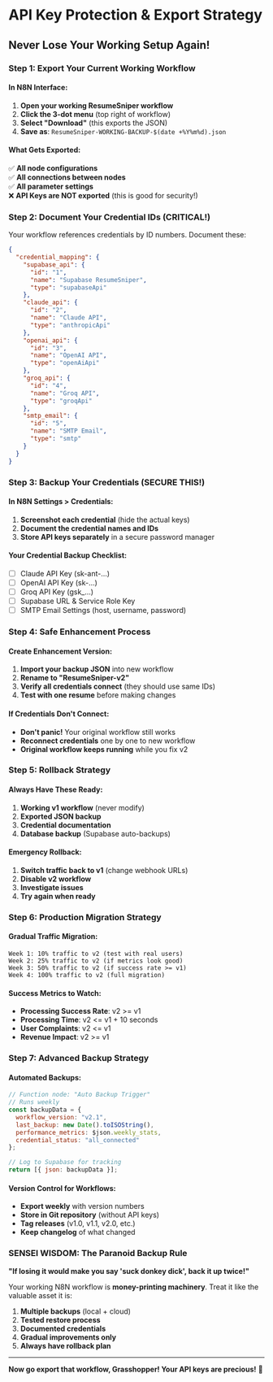 # API Key Protection & Export Strategy
## Never Lose Your Working Setup Again!

### Step 1: Export Your Current Working Workflow

#### In N8N Interface:
1. **Open your working ResumeSniper workflow**
2. **Click the 3-dot menu** (top right of workflow)
3. **Select "Download"** (this exports the JSON)
4. **Save as**: `ResumeSniper-WORKING-BACKUP-$(date +%Y%m%d).json`

#### What Gets Exported:
✅ **All node configurations**  
✅ **All connections between nodes**  
✅ **All parameter settings**  
❌ **API Keys are NOT exported** (this is good for security!)

### Step 2: Document Your Credential IDs (CRITICAL!)

Your workflow references credentials by ID numbers. Document these:

```json
{
  "credential_mapping": {
    "supabase_api": {
      "id": "1", 
      "name": "Supabase ResumeSniper",
      "type": "supabaseApi"
    },
    "claude_api": {
      "id": "2",
      "name": "Claude API", 
      "type": "anthropicApi"
    },
    "openai_api": {
      "id": "3",
      "name": "OpenAI API",
      "type": "openAiApi"
    },
    "groq_api": {
      "id": "4", 
      "name": "Groq API",
      "type": "groqApi"
    },
    "smtp_email": {
      "id": "5",
      "name": "SMTP Email",
      "type": "smtp"
    }
  }
}
```

### Step 3: Backup Your Credentials (SECURE THIS!)

#### In N8N Settings > Credentials:
1. **Screenshot each credential** (hide the actual keys)
2. **Document the credential names and IDs**
3. **Store API keys separately** in a secure password manager

#### Your Credential Backup Checklist:
- [ ] Claude API Key (sk-ant-...)
- [ ] OpenAI API Key (sk-...)  
- [ ] Groq API Key (gsk_...)
- [ ] Supabase URL & Service Role Key
- [ ] SMTP Email Settings (host, username, password)

### Step 4: Safe Enhancement Process

#### Create Enhancement Version:
1. **Import your backup JSON** into new workflow
2. **Rename to "ResumeSniper-v2"** 
3. **Verify all credentials connect** (they should use same IDs)
4. **Test with one resume** before making changes

#### If Credentials Don't Connect:
- **Don't panic!** Your original workflow still works
- **Reconnect credentials** one by one to new workflow
- **Original workflow keeps running** while you fix v2

### Step 5: Rollback Strategy

#### Always Have These Ready:
1. **Working v1 workflow** (never modify)
2. **Exported JSON backup** 
3. **Credential documentation**
4. **Database backup** (Supabase auto-backups)

#### Emergency Rollback:
1. **Switch traffic back to v1** (change webhook URLs)
2. **Disable v2 workflow**
3. **Investigate issues**
4. **Try again when ready**

### Step 6: Production Migration Strategy

#### Gradual Traffic Migration:
```
Week 1: 10% traffic to v2 (test with real users)
Week 2: 25% traffic to v2 (if metrics look good)  
Week 3: 50% traffic to v2 (if success rate >= v1)
Week 4: 100% traffic to v2 (full migration)
```

#### Success Metrics to Watch:
- **Processing Success Rate**: v2 >= v1 
- **Processing Time**: v2 <= v1 + 10 seconds
- **User Complaints**: v2 <= v1
- **Revenue Impact**: v2 >= v1

### Step 7: Advanced Backup Strategy

#### Automated Backups:
```javascript
// Function node: "Auto Backup Trigger"
// Runs weekly
const backupData = {
  workflow_version: "v2.1",
  last_backup: new Date().toISOString(),
  performance_metrics: $json.weekly_stats,
  credential_status: "all_connected"
};

// Log to Supabase for tracking
return [{ json: backupData }];
```

#### Version Control for Workflows:
- **Export weekly** with version numbers
- **Store in Git repository** (without API keys)
- **Tag releases** (v1.0, v1.1, v2.0, etc.)
- **Keep changelog** of what changed

### SENSEI WISDOM: The Paranoid Backup Rule

**"If losing it would make you say 'suck donkey dick', back it up twice!"**

Your working N8N workflow is **money-printing machinery**. Treat it like the valuable asset it is:

1. **Multiple backups** (local + cloud)
2. **Tested restore process** 
3. **Documented credentials**
4. **Gradual improvements only**
5. **Always have rollback plan**

---

**Now go export that workflow, Grasshopper! Your API keys are precious!** 🔐
